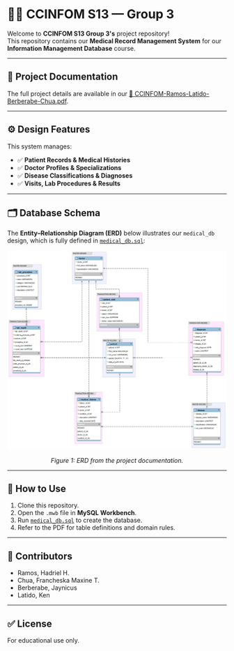 # 👩‍⚕️ CCINFOM S13 — Group 3

Welcome to **CCINFOM S13 Group 3's** project repository!  
This repository contains our **Medical Record Management System** for our **Information Management Database** course.

---

## 📄 **Project Documentation**

The full project details are available in our [📑 CCINFOM-Ramos-Latido-Berberabe-Chua.pdf](CCINFOM-Ramos-Latido-Berberabe-Chua.pdf).

---

## ⚙️ **Design Features**

This system manages:

- ✅ **Patient Records & Medical Histories**
- ✅ **Doctor Profiles & Specializations**
- ✅ **Disease Classifications & Diagnoses**
- ✅ **Visits, Lab Procedures & Results**

---

## 🗂️ **Database Schema**

The **Entity–Relationship Diagram (ERD)** below illustrates our `medical_db` design, which is fully defined in [`medical_db.sql`](medical_db.sql):

![Entity–Relationship Diagram](ERD-Version%201.png)

<p align="center"><em>Figure 1: ERD from the project documentation.</em></p>

---

## 📌 **How to Use**

1. Clone this repository.
2. Open the `.mwb` file in **MySQL Workbench**.
3. Run [`medical_db.sql`](medical_db.sql) to create the database.
4. Refer to the PDF for table definitions and domain rules.

---

## 👥 **Contributors**

- Ramos, Hadriel H.
- Chua, Francheska Maxine T.
- Berberabe, Jaynicus
- Latido, Ken

---

## ✅ **License**

For educational use only.
